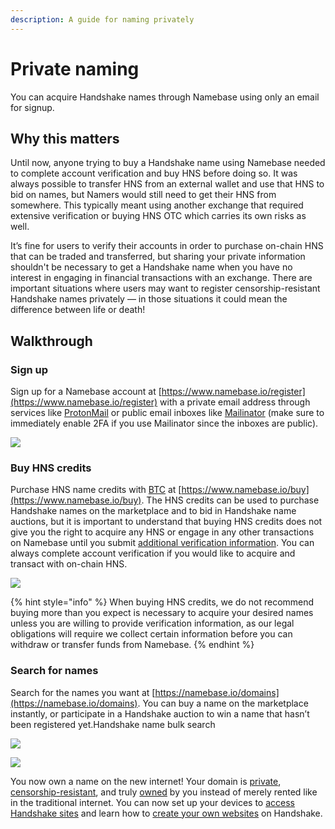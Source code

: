 ```yaml
---
description: A guide for naming privately
---
```


# Private naming

You can acquire Handshake names through Namebase using only an email for signup.

## Why this matters <a href="#why-this-matters" id="why-this-matters"></a>

Until now, anyone trying to buy a Handshake name using Namebase needed to complete account verification and buy HNS before doing so. It was always possible to transfer HNS from an external wallet and use that HNS to bid on names, but Namers would still need to get their HNS from somewhere. This typically meant using another exchange that required extensive verification or buying HNS OTC which carries its own risks as well.

It’s fine for users to verify their accounts in order to purchase on-chain HNS that can be traded and transferred, but sharing your private information shouldn't be necessary to get a Handshake name when you have no interest in engaging in financial transactions with an exchange. There are important situations where users may want to register censorship-resistant Handshake names privately — in those situations it could mean the difference between life or death!

## Walkthrough <a href="#instructions" id="instructions"></a>

### Sign up

Sign up for a Namebase account at [https://www.namebase.io/register](https://www.namebase.io/register) with a private email address through services like [ProtonMail](https://protonmail.com/) or public email inboxes like [Mailinator](https://www.mailinator.com/) (make sure to immediately enable 2FA if you use Mailinator since the inboxes are public).

![](https://images.ctfassets.net/v3ez3dek3dk6/2wKi16OwIyw9gFwFJWJizg/4009512c5ea4a713b5f8df955ef5a9f1/image.png?fit=pad\&w=720)

### Buy HNS credits

Purchase HNS name credits with [BTC](../starting-from-zero/buy-hns.md#buy-hns-with-btc) at [https://www.namebase.io/buy](https://www.namebase.io/buy). The HNS credits can be used to purchase Handshake names on the marketplace and to bid in Handshake name auctions, but it is important to understand that buying HNS credits does not give you the right to acquire any HNS or engage in any other transactions on Namebase until you submit [additional verification information](verifying.md). You can always complete account verification if you would like to acquire and transact with on-chain HNS.

![](https://images.ctfassets.net/v3ez3dek3dk6/3lLczfL6b3tEaBgcIsgX90/70f55aa83c35a723917bd23889fd0a58/image.png?fit=pad\&w=720)

{% hint style="info" %}
When buying HNS credits, we do not recommend buying more than you expect is necessary to acquire your desired names unless you are willing to provide verification information, as our legal obligations will require we collect certain information before you can withdraw or transfer funds from Namebase.
{% endhint %}

### Search for names

Search for the names you want at [https://namebase.io/domains](https://namebase.io/domains). You can buy a name on the marketplace instantly, or participate in a Handshake auction to win a name that hasn’t been registered yet.Handshake name bulk search

![](https://images.ctfassets.net/v3ez3dek3dk6/5LsjfUHj0kt9QMpJMSS63G/cb5b2e79a1d5eedaac23d9c293e34c8e/image.png?fit=pad\&w=720)

![](https://images.ctfassets.net/v3ez3dek3dk6/1tTLSClCogaSqax1bD0xj9/4d44d1f7955928c9d5b99ebba719b948/image.png?fit=pad\&w=720)

You now own a name on the new internet! Your domain is [private](../about-handshake/about-handshake.md#privacy-preserving), [censorship-resistant](../about-handshake/about-handshake.md#uncensorable), and truly [owned](../about-handshake/about-handshake.md#true-domain-ownership) by you instead of merely rented like in the traditional internet. You can now set up your devices to [access Handshake sites](starting-from-zero/how-to-access-handshake-sites) and learn how to [create your own websites](../starting-from-zero/how-to-create-a-handshake-website.md) on Handshake.
